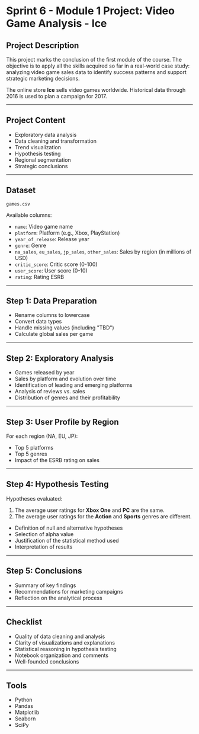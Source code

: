 # Sprint 6 - Module 1 Project: Video Game Analysis - Ice

## Project Description

This project marks the conclusion of the first module of the course. The objective is to apply all the skills acquired so far in a real-world case study: analyzing video game sales data to identify success patterns and support strategic marketing decisions.

The online store **Ice** sells video games worldwide. Historical data through 2016 is used to plan a campaign for 2017.

---

## Project Content

- Exploratory data analysis
- Data cleaning and transformation
- Trend visualization
- Hypothesis testing
- Regional segmentation
- Strategic conclusions

---

## Dataset
`games.csv`

Available columns:

- `name`: Video game name
- `platform`: Platform (e.g., Xbox, PlayStation)
- `year_of_release`: Release year
- `genre`: Genre
- `na_sales`, `eu_sales`, `jp_sales`, `other_sales`: Sales by region (in millions of USD)
- `critic_score`: Critic score (0-100)
- `user_score`: User score (0-10)
- `rating`: Rating ESRB

---

## Step 1: Data Preparation
- Rename columns to lowercase
- Convert data types
- Handle missing values (including "TBD")
- Calculate global sales per game

---

## Step 2: Exploratory Analysis

- Games released by year
- Sales by platform and evolution over time
- Identification of leading and emerging platforms
- Analysis of reviews vs. sales
- Distribution of genres and their profitability

---

## Step 3: User Profile by Region
For each region (NA, EU, JP):

- Top 5 platforms
- Top 5 genres
- Impact of the ESRB rating on sales
---

## Step 4: Hypothesis Testing

Hypotheses evaluated:

1. The average user ratings for **Xbox One** and **PC** are the same.
2. The average user ratings for the **Action** and **Sports** genres are different.

- Definition of null and alternative hypotheses
- Selection of alpha value
- Justification of the statistical method used
- Interpretation of results

---

## Step 5: Conclusions

- Summary of key findings
- Recommendations for marketing campaigns
- Reflection on the analytical process

---

## Checklist

- Quality of data cleaning and analysis
- Clarity of visualizations and explanations
- Statistical reasoning in hypothesis testing
- Notebook organization and comments
- Well-founded conclusions

---

## Tools

- Python
- Pandas
- Matplotlib
- Seaborn
- SciPy